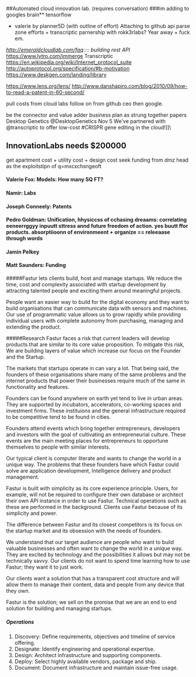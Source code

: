 ##Automated cloud innovation lab. (requires conversation)
###im adding to googles brain** tensorflow
- valerie by planner5D (with outline of effort)
Attaching to github
api parse zone efforts + transcriptic
parnership with rokk3rlabs? Year away + fuck em.

*http://emeraldcloudlab.com/faq:::: building rest API*
https://www.lytro.com/immerge
Transcriptic
https://en.wikipedia.org/wiki/Internet_protocol_suite
http://autoprotocol.org/specification/#b-motivation
https://www.deskgen.com/landing/library

https://www.lens.org/lens/
http://www.danshapiro.com/blog/2010/09/how-to-read-a-patent-in-60-second/

pull costs from cloud labs
follow on from github ceo then google.

be the connector and value adder
business plan as strung together papers
Desktop Genetics ‏@DesktopGenetics  Nov 5
We've partnered with @transcriptic to offer low-cost #CRISPR gene editing in the cloud!]]\


## InnovationLabs needs $200000
get apartment cost + utility cost + design cost
seek funding from dmz head
as the exploitstipn of q=mxcxchsngeoft
#### Valerie Fox: Models: How many SQ FT?
#### Namir: Labs 
#### Joseph Conneely: Patents
#### Pedro Goldman: Unification, hhysiccss of cchasing dreaams: correlating eeneerrggyy inpuutt sttress annd future freedom of action. yes buutt ffor products. absorptiioonn of environmeent + organize == releeaase through words
#### Jamin Pelkey
#### Matt Saunders: Funding



#####Fastur lets clients build, host and manage startups. 
We reduce the time, cost and complexity associated with startup development by attracting talented people and exciting them around meaningful projects. 

People want an easier way to build for the digital economy and they want to build organisations that can communicate data with sensors and machines. Our use of programmatic value allows us to grow rapidly while providing individual users with complete autonomy from purchasing, managing and extending the product.

#####Research
Fastur faces a risk that current leaders will develop products that are similar to its core value proposition. To mitigate this risk, We are building layers of value which increase our focus on the Founder and the Startup.

The markets that startups operate in can vary a lot. That being said, the founders of these organisations share many of the same problems and the internet products that power their businesses require much of the same in functionality and features.

Founders can be found anywhere on earth yet tend to live in urban areas. They are supported by incubators, accelerators, co-working spaces and investment firms. These instituions and the general infrastructure required to be competitive tend to be found in cities.

Founders attend events which bring together entrepreneurs, developers and investors with the goal of cultivating an entrepreneurial culture. These events are the main meeting places for entrepreneurs to opportune themselves to people with similar interests.

Our typical client is computer literate and wants to change the world in a unique way. The problems that these founders have which Fastur could solve are application development, Intelligence delivery and product management.

Fastur is built with simplicity as its core experience principle. Users, for example, will not be required to configure their own database or architect their own API instance in order to use Fastur. Technical operations such as these are performed in the background. Clients use Fastur because of its simplicity and power. 

The difference between Fastur and its closest competitors is its focus on the startup market and its obsession with the needs of founders.

We understand that our target audience are people who want to build valuable businesses and often want to change the world in a unique way. They are excited by technology and the possibilities it allows but may not be technically savvy. Our clients do not want to spend time learning how to use Fastur; they want it to just work.

Our clients want a solution that has a transparent cost structure and will allow them to manage their content, data and people from any device that they own.

Fastur is the solution; we sell on the promise that we are an end to end solution for building and managing startups.

##### Operations 
1.	Discovery:	Define requirements, objectives and timeline of service offering.
2.	Designate: 	Identify engineering and operational expertise.
3.	Design: Architect infrastructure and supporting components.
4.	Deploy: Select highly available vendors, package and ship.
5.	Document: Document infrastructure and maintain issue-free usage.
